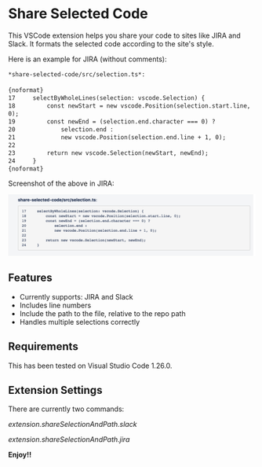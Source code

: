 # Share Selected Code

This VSCode extension helps you share your code to sites like JIRA and Slack.
It formats the selected code according to the site's style.

Here is an example for JIRA (without comments):

```
*share-selected-code/src/selection.ts*:

{noformat}
17     selectByWholeLines(selection: vscode.Selection) {
18         const newStart = new vscode.Position(selection.start.line, 0);
19         const newEnd = (selection.end.character === 0) ?
20             selection.end :
21             new vscode.Position(selection.end.line + 1, 0);
22
23         return new vscode.Selection(newStart, newEnd);
24     }
{noformat}
```

Screenshot of the above in JIRA:

![JIRA Screenshot](screenshots/jira-screenshot.png "JIRA Screenshot")

## Features

* Currently supports: JIRA and Slack
* Includes line numbers
* Include the path to the file, relative to the repo path
* Handles multiple selections correctly

## Requirements

This has been tested on Visual Studio Code 1.26.0.

## Extension Settings

There are currently two commands:

*extension.shareSelectionAndPath.slack*

*extension.shareSelectionAndPath.jira*

**Enjoy!!**
